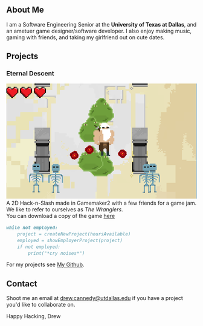 ## About Me

I am a Software Engineering Senior at the **University of Texas at Dallas**, and an ametuer game designer/software developer.
I also enjoy making music, gaming with friends, and taking my girlfriend out on cute dates. 


## Projects

### Eternal Descent
![Eternal-Descent Picture](Eternal-Descent.png)
A 2D Hack-n-Slash made in Gamemaker2 with a few friends for a game jam. <br>
We like to refer to ourselves as *The Wranglers*. <br>
You can download a copy of the game [here](Eternal-Descent.zip)<br>

```markdown
while not employed:
    project = createNewProject(hoursAvailable)
    employed = showEmployerProject(project)
    if not employed:
        print("*cry noises*")
```

For my projects see [My Github](https://github.com/DrewCCannedy/).

## Contact

Shoot me an email at drew.cannedy@utdallas.edu if you have a project you'd like to collaborate on.

Happy Hacking, Drew
